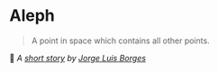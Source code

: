 # Aleph
> A point in space which contains all other points. 

:book: *A [short story](https://en.wikipedia.org/wiki/The_Aleph_(short_story)) by [Jorge Luis Borges](https://en.wikipedia.org/wiki/Jorge_Luis_Borges)*
